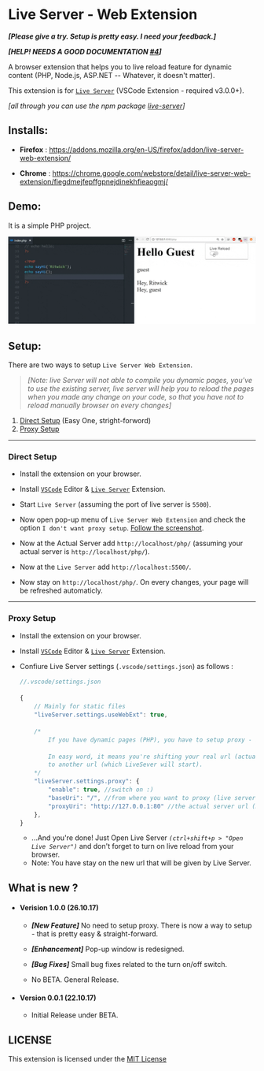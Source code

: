 # Live Server - Web Extension


***[Please give a try. Setup is pretty easy. I need your feedback.]***

***[HELP! NEEDS A GOOD DOCUMENTATION [#4](https://github.com/ritwickdey/live-server-web-extension/issues/4)]***

A browser extension that helps you to live reload feature for dynamic content (PHP, Node.js, ASP.NET -- Whatever, it doesn't matter). 

This extension is for [`Live Server`](https://marketplace.visualstudio.com/items?itemName=ritwickdey.LiveServer) (VSCode Extension - required v3.0.0+).

*[all through you can use the npm package [live-server](https://www.npmjs.com/package/live-server)]*

## Installs: 
* **Firefox** : https://addons.mozilla.org/en-US/firefox/addon/live-server-web-extension/

* **Chrome** : https://chrome.google.com/webstore/detail/live-server-web-extension/fiegdmejfepffgpnejdinekhfieaogmj/

## Demo: 
It is a simple PHP project.

![](./img/screenshots/live-server-web-extension.gif)

## Setup: 
There are two ways to setup `Live Server Web Extension`. 

>_[Note: live Server will not able to compile you dynamic pages, you've to use the existing server, live server will help you to reload the pages when you made any change on your code, so that you have not to reload manually browser on every changes]_

1.  [Direct Setup](#direct-setup) (Easy One, stright-forword) 
2.  [Proxy Setup](#proxy-setup)
  ----------
  
### Direct Setup

* Install the extension on your browser.

* Install [`VSCode`](https://code.visualstudio.com/download) Editor & [`Live Server`](https://marketplace.visualstudio.com/items?itemName=ritwickdey.LiveServer) Extension.

* Start `Live Server` (assuming the port of live server is `5500`).

* Now open pop-up menu of `Live Server Web Extension` and check the option `I don't want proxy setup`. [Follow the screenshot](./img/screenshots/live-server-web-extension-easy-setup.png).

* Now at the Actual Server add `http://localhost/php/` (assuming your actual server is `http://localhost/php/`).
* Now at the `Live Server` add `http://localhost:5500/`.

* Now stay on `http://localhost/php/`. On every changes, your page will be refreshed automaticly.

----------

### Proxy Setup

* Install the extension on your browser.
* Install [`VSCode`](https://code.visualstudio.com/download) Editor & [`Live Server`](https://marketplace.visualstudio.com/items?itemName=ritwickdey.LiveServer) Extension. 
* Confiure Live Server settings (`.vscode/settings.json`) as follows :
 
    ```js
    //.vscode/settings.json

    {
        // Mainly for static files
        "liveServer.settings.useWebExt": true,

        /*
            If you have dynamic pages (PHP), you have to setup proxy - it's pretty easy. 

            In easy word, it means you're shifting your real url (actual PHP url) 
            to another url (which LiveSever will start).
        */
        "liveServer.settings.proxy": {
            "enable": true, //switch on :)
            "baseUri": "/", //from where you want to proxy (live server).  
            "proxyUri": "http://127.0.0.1:80" //the actual server url (NOT live server).
        },
    }

    ```
    * ...And you're done! Just Open Live Server _`(ctrl+shift+p > "Open Live Server")`_ and don't forget to turn on live reload from your browser.
    * Note: You have stay on the new url that will be given by Live Server.


## What is new ?

* #### Verision 1.0.0 (26.10.17)
    * ***[New Feature]*** No need to setup proxy. There is now a way to setup - that is pretty easy & straight-forward.

    * ***[Enhancement]*** Pop-up window is redesigned.

    * ***[Bug Fixes]*** Small bug fixes related to the turn on/off switch.

    * No BETA. General Release.
* #### Version 0.0.1 (22.10.17)
    *  Initial Release under BETA.


## LICENSE
This extension is licensed under the [MIT License](./LICENSE)
